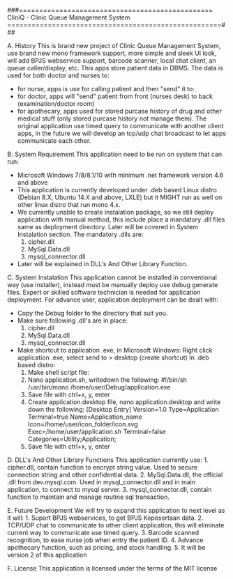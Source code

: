 ###================================================ CliniQ - Clinic Queue Management System =====================================================###

A. History
This is brand new project of Clinic Queue Management System, use brand new mono framework support, more simple and sleek UI look, will add BPJS webservice 
support, barcode scanner, local chat client, an queue caller/display, etc.
This apps store patient data in DBMS. The data is used for both doctor and nurses to:
- for nurse, apps is use for calling patient and then "send" it to:
- for doctor, apps will "send" patient from front (nurses desk) to back (examination/doctor room)
- for apothecary, apps used for stored purcase history of drug and other medical stuff (only stored purcase history not manage them).
The original application use timed query to communicate with another client apps, in the future we will develop an tcp/udp chat broadcast to let apps communicate
each other.

B. System Requirement
This application need to be run on system that can run:
- Microsoft Windows 7/8/8.1/10 with minimum .net framework version 4.6 and above 
- This application is currently developed under .deb based Linux distro (Debian 8.X, Ubuntu 14.X and above, LXLE) but it MIGHT run as well on other linux distro
  that run mono 4.x.
- We currently unable to create instalation package, so we still deploy application with manual method, this include place a mandatory .dll files same as deployment
  directory. Later will be covered in System Instalation section. The mandatory .dlls are:
	1. cipher.dll
	2. MySql.Data.dll
	3. mysql_connector.dll
- Later will be explained in DLL's And Other Library Function.

C. System Instalation
This application cannot be installed in conventional way (use installer), instead must be manually deploy use debug generate files. Expert or skilled software technician 
is needed for application deployment. For advance user, application deployment can be dealt with:
- Copy the Debug folder to the directory that suit you.
- Make sure following .dll's are in place:
	1. cipher.dll
	2. MySql.Data.dll
	3. mysql_connector.dll
- Make shortcut to application .exe, in Microsoft Windows: Right click application .exe, select send to > desktop (create shortcut)
  In .deb based distro:
	1. Make shell script file:
	2. Nano application.sh, writedown the following:
		#!/bin/sh
		/usr/bin/mono /home/user/Debug/application.exe
	3. Save file with ctrl+x, y, enter
	4. Create application.desktop file, nano application.desktop and write down the following:
		[Desktop Entry]
		Version=1.0
		Type=Application
		Terminal=true
		Name=Application_name
		Icon=/home/user/icon_folder/icon.svg
		Exec=/home/user/application.sh
		Terminal=false
		Categories=Utility;Application;
	5. Save file with ctrl+x, y, enter
	
D. DLL's And Other Library Functions
This application currently use:
	1. cipher.dll, contain function to encrypt string value. Used to secure connection string and other confidential data.
	2. MySql.Data.dll, the official .dll from dev.mysql.com. Used in mysql_connector.dll and in main application, to connect to mysql server.
	3. mysql_connector.dll, contain function to maintain and manage routine sql transaction.

E. Future Development
We will try to expand this application to next level as it will:
	1. Suport BPJS webservices, to get BPJS Kepesertaan data.
	2. TCP/UDP chat to communicate to other client application, this will eliminate current way to communicate use timed query.
	3. Barcode scanned recognition, to ease nurse job when entry the patient ID.
	4. Advance apothecary function, such as pricing, and stock handling.
	5. It will be version 2 of this application
	
F. License
This application is licensed under the terms of the MIT license